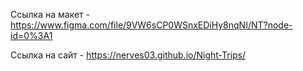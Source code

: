 Ссылка на макет - https://www.figma.com/file/9VW6sCP0WSnxEDiHy8nqNI/NT?node-id=0%3A1

Ссылка на сайт - https://nerves03.github.io/Night-Trips/
